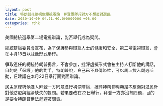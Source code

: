 ```yaml
---
layout: post
title: 特朗普拒絕視像電視辯論　拜登團隊斥對方不想面對選民
date: 2020-10-09 04:51:46.000000000 +08:00
categories: rthk
---
```


美國總統選舉第二場電視辯論，能否舉行成為疑問。

總統辯論委員會宣布，為了保護參與辯論人士的健康和安全，第二場電視辯論，會在本月15日以視像形式舉行。

爭取連任的總統特朗普揚言，不會參加，批評虛擬形式會被主持人打斷他的講話，目的是「保護」他的對手，特朗普說，自己已不具傳染性，可以馬上投入競選活動，反建議在本月22日舉行面對面辯論。

民主黨總統候選人拜登一方同意進行視像辯論，批評特朗普明顯是不想面對選民針對他防疫與經濟缺失的提問。若果要改在22日舉行，拜登一方亦沒有問題，目的是要令特朗普無法迴避被問責。
